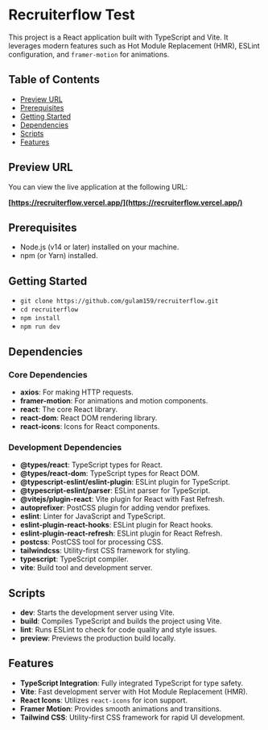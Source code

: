 # Recruiterflow Test

This project is a React application built with TypeScript and Vite. It leverages modern features such as Hot Module Replacement (HMR), ESLint configuration, and `framer-motion` for animations.

## Table of Contents

- [Preview URL](#preview-url)
- [Prerequisites](#prerequisites)
- [Getting Started](#getting-started)
- [Dependencies](#dependencies)
- [Scripts](#scripts)
- [Features](#features)

## Preview URL

You can view the live application at the following URL:

**[https://recruiterflow.vercel.app/](https://recruiterflow.vercel.app/)**



## Prerequisites

- Node.js (v14 or later) installed on your machine.
- npm (or Yarn) installed.

## Getting Started


- ```git clone https://github.com/gulam159/recruiterflow.git```
- ```cd recruiterflow```
- ```npm install```
- ```npm run dev```





## Dependencies

### Core Dependencies

- **axios**: For making HTTP requests.
- **framer-motion**: For animations and motion components.
- **react**: The core React library.
- **react-dom**: React DOM rendering library.
- **react-icons**: Icons for React components.

### Development Dependencies

- **@types/react**: TypeScript types for React.
- **@types/react-dom**: TypeScript types for React DOM.
- **@typescript-eslint/eslint-plugin**: ESLint plugin for TypeScript.
- **@typescript-eslint/parser**: ESLint parser for TypeScript.
- **@vitejs/plugin-react**: Vite plugin for React with Fast Refresh.
- **autoprefixer**: PostCSS plugin for adding vendor prefixes.
- **eslint**: Linter for JavaScript and TypeScript.
- **eslint-plugin-react-hooks**: ESLint plugin for React hooks.
- **eslint-plugin-react-refresh**: ESLint plugin for React Refresh.
- **postcss**: PostCSS tool for processing CSS.
- **tailwindcss**: Utility-first CSS framework for styling.
- **typescript**: TypeScript compiler.
- **vite**: Build tool and development server.



## Scripts
- **dev**: Starts the development server using Vite.
- **build**: Compiles TypeScript and builds the project using Vite.
- **lint**: Runs ESLint to check for code quality and style issues.
- **preview**: Previews the production build locally.

## Features

- **TypeScript Integration**: Fully integrated TypeScript for type safety.
- **Vite**: Fast development server with Hot Module Replacement (HMR).
- **React Icons**: Utilizes `react-icons` for icon support.
- **Framer Motion**: Provides smooth animations and transitions.
- **Tailwind CSS**: Utility-first CSS framework for rapid UI development.
